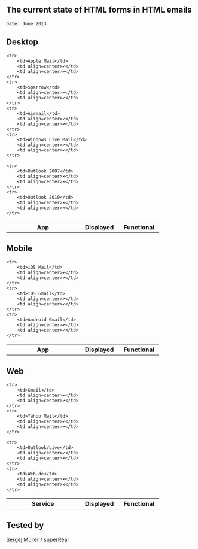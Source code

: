 
The current state of HTML forms in HTML emails
-------
`Date: June 2013`


Desktop
-------------

<table>
	<tr>
		<th width=180>App</th>
		<th width=90>Displayed</th>
		<th width=90>Functional</th>
	</tr>

	<tr>
		<td>Apple Mail</td>
		<td align=center>✔</td>
		<td align=center>✔</td>
	</tr>
	<tr>
		<td>Sparrow</td>
		<td align=center>✔</td>
		<td align=center>✔</td>
	</tr>
	<tr>
		<td>Airmail</td>
		<td align=center>✔</td>
		<td align=center>✔</td>
	</tr>
	<tr>
		<td>Windows Live Mail</td>
		<td align=center>✔</td>
		<td align=center>✔</td>
	</tr>

	<tr>
		<td>Outlook 2007</td>
		<td align=center>×</td>
		<td align=center>×</td>
	</tr>
	<tr>
		<td>Outlook 2010</td>
		<td align=center>×</td>
		<td align=center>×</td>
	</tr>
</table>


Mobile
-------------

<table>
	<tr>
		<th width=180>App</th>
		<th width=90>Displayed</th>
		<th width=90>Functional</th>
	</tr>

	<tr>
		<td>iOS Mail</td>
		<td align=center>✔</td>
		<td align=center>✔</td>
	</tr>
	<tr>
		<td>iOS Gmail</td>
		<td align=center>✔</td>
		<td align=center>✔</td>
	</tr>
	<tr>
		<td>Android Gmail</td>
		<td align=center>✔</td>
		<td align=center>✔</td>
	</tr>
</table>


Web
-------------

<table>
	<tr>
		<th width=180>Service</th>
		<th width=90>Displayed</th>
		<th width=90>Functional</th>
	</tr>

	<tr>
		<td>Gmail</td>
		<td align=center>✔</td>
		<td align=center>✔</td>
	</tr>
	<tr>
		<td>Yahoo Mail</td>
		<td align=center>✔</td>
		<td align=center>✔</td>
	</tr>

	<tr>
		<td>Outlook/Live</td>
		<td align=center>✔</td>
		<td align=center>×</td>
	</tr>
	<tr>
		<td>Web.de</td>
		<td align=center>×</td>
		<td align=center>×</td>
	</tr>
</table>

## Tested by
[Sergej Müller](https://github.com/sergejmueller) / [superReal](http://superreal.de)